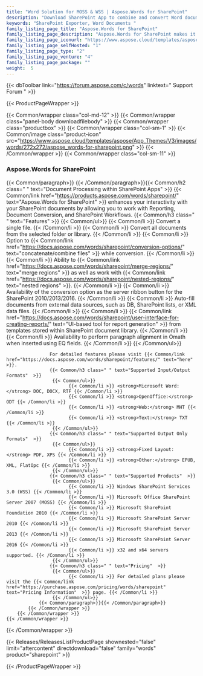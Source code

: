 ```yaml
---
title: "Word Solution for MOSS & WSS | Aspose.Words for SharePoint"
description: "Download SharePoint App to combine and convert Word documents into multiple formats. Generate Reports from various sources from within SharePoint. "
keywords: "SharePoint Exporter, Word Documents "
family_listing_page_title: "Aspose.Words for SharePoint"
family_listing_page_description: "Aspose.Words for SharePoint makes it possible to convert and combine word documents within Microsoft SharePoint applications. It supports format conversion with high fidelity, and can be used to generate reports with data from SQL databases, XML files or SharePoint lists"
family_listing_page_iconurl: "https://www.aspose.cloud/templates/aspose/App_Themes/V3/images/words/272x272/aspose_words-for-sharepoint.png"
family_listing_page_selfHosted: "1"
family_listing_page_type: "2"
family_listing_page_venture: "4"
family_listing_page_package: ""
weight:  5
---
```


{{< dbToolbar link="https://forum.aspose.com/c/words" linktext=" Support Forum " >}}


{{< ProductPageWrapper >}}

<!-- ReleasesListProductPage-->
   <!-- {{< Releases/ReleasesListProductPage shownested="false"  limit="beforecontent" directdownload="false" family="words" product="sharepoint" >}} -->
<!-- /ReleasesListProductPage-->

<!-- ProductPageContent-->
{{< Common/wrapper class="col-md-12" >}}
    {{< Common/wrapper class="panel-body downloadfilebody" >}}
        {{< Common/wrapper class="productbox" >}}
            {{< Common/wrapper class="col-sm-1" >}}
                {{< Common/image class="product-icon" src="https://www.aspose.cloud/templates/aspose/App_Themes/V3/images/words/272x272/aspose_words-for-sharepoint.png"  >}}
            {{< /Common/wrapper >}}
            {{< Common/wrapper class="col-sm-11" >}}
                <h3 class="product-title">Aspose.Words for SharePoint</h3>
                {{< Common/paragraph>}}
                    {{< /Common/paragraph>}}{{< Common/h2 class=" " text="Document Processing within SharePoint Apps"  >}}
                    {{< Common/link href="https://products.aspose.com/words/sharepoint/" text="Aspose.Words for SharePoint"  >}} enhances
                    your interactivity with
                    your SharePoint documents by allowing you to work with Reporting, Document Conversion, and
                    SharePoint Workflows.
                    {{< Common/h3 class=" " text="Features"  >}}
                     {{< Common/ul>}} 
                           {{< Common/li >}} Convert a single file. {{< /Common/li >}}
                           {{< Common/li >}} Convert all documents from the selected folder or library. {{< /Common/li >}}
                           {{< Common/li >}} Option to {{< Common/link href="https://docs.aspose.com/words/sharepoint/conversion-options/" text="concatenate/combine files"  >}}
                            while conversion. {{< /Common/li >}}
                           {{< Common/li >}} Ability to {{< Common/link href="https://docs.aspose.com/words/sharepoint/merge-regions/" text="merge regions"  >}} as well as work
                            with {{< Common/link href="https://docs.aspose.com/words/sharepoint/nested-regions/" text="nested regions"  >}}.
                         {{< /Common/li >}}
                           {{< Common/li >}} Availability of the conversion option as the server ribbon button for the SharePoint
                            2010/2013/2016. {{< /Common/li >}}
                           {{< Common/li >}} Auto-fill documents from external data sources, such as DB, SharePoint lists, or XML data
                            files. {{< /Common/li >}}
                           {{< Common/li >}} {{< Common/link href="https://docs.aspose.com/words/sharepoint/user-interface-for-creating-reports/" text="UI-based tool for report generation"  >}} from templates stored within SharePoint document library. {{< /Common/li >}}
                           {{< Common/li >}} Availability to perform paragraph alignment in Omath when inserted using EQ fields. {{< /Common/li >}}
                     {{< /Common/ul>}}
                    &nbsp;

                    For detailed features please visit {{< Common/link href="https://docs.aspose.com/words/sharepoint/features/" text="here"  >}}.
                    {{< Common/h3 class=" " text="Supported Input/Output Formats"  >}}
                     {{< Common/ul>}} 
                           {{< Common/li >}} <strong>Microsoft Word:</strong> DOC, DOCX, RTF {{< /Common/li >}}
                           {{< Common/li >}} <strong>OpenOffice:</strong> ODT {{< /Common/li >}}
                           {{< Common/li >}} <strong>Web:</strong> MHT {{< /Common/li >}}
                           {{< Common/li >}} <strong>Text:</strong> TXT {{< /Common/li >}}
                     {{< /Common/ul>}}
                    {{< Common/h3 class=" " text="Supported Output Only Formats"  >}}
                     {{< Common/ul>}} 
                           {{< Common/li >}} <strong>Fixed Layout:</strong> PDF, XPS {{< /Common/li >}}
                           {{< Common/li >}} <strong>Other:</strong> EPUB, XML, FlatOpc {{< /Common/li >}}
                     {{< /Common/ul>}}
                    {{< Common/h3 class=" " text="Supported Products"  >}}
                     {{< Common/ul>}} 
                           {{< Common/li >}} Windows SharePoint Services 3.0 (WSS) {{< /Common/li >}}
                           {{< Common/li >}} Microsoft Office SharePoint Server 2007 (MOSS) {{< /Common/li >}}
                           {{< Common/li >}} Microsoft SharePoint Foundation 2010 {{< /Common/li >}}
                           {{< Common/li >}} Microsoft SharePoint Server 2010 {{< /Common/li >}}
                           {{< Common/li >}} Microsoft SharePoint Server 2013 {{< /Common/li >}}
                           {{< Common/li >}} Microsoft SharePoint Server 2016 {{< /Common/li >}}
                           {{< Common/li >}} x32 and x64 servers supported. {{< /Common/li >}}
                     {{< /Common/ul>}}
                    {{< Common/h3 class=" " text="Pricing"  >}}
                     {{< Common/ul>}} 
                           {{< Common/li >}} For detailed plans please visit the {{< Common/link href="https://purchase.aspose.com/pricing/words/sharepoint" text="Pricing Information"  >}} page. {{< /Common/li >}}
                     {{< /Common/ul>}}
                {{< Common/paragraph>}}{{< /Common/paragraph>}}
            {{< /Common/wrapper >}}
        {{< /Common/wrapper >}}
    {{< /Common/wrapper >}}
{{< /Common/wrapper >}}

<!-- /ProductPageContent-->



<!-- ReleasesListProductPage-->
   {{< Releases/ReleasesListProductPage shownested="false"  limit="aftercontent" directdownload="false" family="words" product="sharepoint" >}}
<!-- /ReleasesListProductPage-->

{{< /ProductPageWrapper >}}

